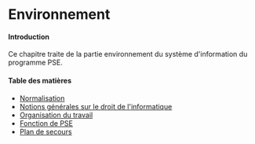 # Environnement

#### Introduction

Ce chapitre traite de la partie environnement du système d'information du programme PSE.

#### Table des matières

* [Normalisation](normalisation/index.md)
* [Notions générales sur le droit de
 l'informatique](notions_generales_sur_le_droit_de_linformatique/index.md)
* [Organisation du travail](organisation_du_travail/index.md)
* [Fonction de PSE](fonctions-de-pse.md)
* [Plan de secours](plan_de_secours/index.md)

